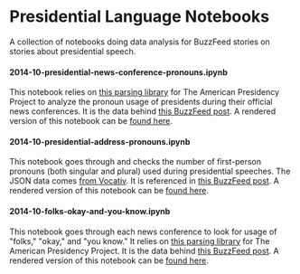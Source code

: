 Presidential Language Notebooks
================================

A collection of notebooks doing data analysis for BuzzFeed stories on stories about presidential speech.

#### 2014-10-presidential-news-conference-pronouns.ipynb

This notebook relies on <a href="https://github.com/BuzzFeedNews/whtranscripts">this parsing library</a> for The American Presidency Project to analyze the pronoun usage of presidents during their official news conferences. It is the data behind <a href="http://www.buzzfeed.com/johntemplon/obamas-pronouns-dont-make-him-narcissist">this BuzzFeed post</a>. A rendered version of this notebook can be <a href="http://nbviewer.ipython.org/github/BuzzFeedNews/presidential-language-notebooks/blob/master/2014-10-presidential-news-conference-pronouns.ipynb">found here</a>.

#### 2014-10-presidential-address-pronouns.ipynb

This notebook goes through and checks the number of first-person pronouns (both singular and plural) used during presidential speeches. The JSON data comes <a href="https://github.com/Vocativ-data/presidents_readability">from Vocativ</a>. It is referenced in <a href="http://www.buzzfeed.com/johntemplon/obamas-pronouns-dont-make-him-narcissist">this BuzzFeed post</a>. A rendered version of this notebook can be <a href="http://nbviewer.ipython.org/github/BuzzFeedNews/presidential-language-notebooks/blob/master/2014-10-presidential-address-pronouns.ipynb">found here</a>.

#### 2014-10-folks-okay-and-you-know.ipynb

This notebook goes through each news conference to look for usage of "folks," "okay," and "you know." It relies on <a href="https://github.com/BuzzFeedNews/whtranscripts">this parsing library</a> for The American Presidency Project. It is the data behind <a href="http://www.buzzfeed.com/johntemplon/confirmed-obama-says-the-word-folks-a-lot">this BuzzFeed post</a>. A rendered version of this notebook can be <a href="http://nbviewer.ipython.org/github/BuzzFeedNews/presidential-language-notebooks/blob/master/2014-10-folks-okay-and-you-know.ipynb">found here</a>.